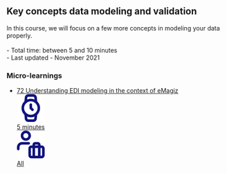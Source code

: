 <div class="ez-academy">
	<div class="ez-academy__body">
		<main class="master">
	<h2 class="title">Key concepts data modeling and validation</h2>
    <p>
       In this course, we will focus on a few more concepts in modeling your data properly.
        </br></br>
        - Total time: between 5 and 10 minutes	
        </br>
        - Last updated - November 2021
    </p>
    <h3 class="title">Micro-learnings</h3>
    <ul class="strip-container">
		<li class="strip">
			<a href="../../docs/microlearning/advanced-key-concepts-datamodeling-validation-edi" class="strip__link">
				<label for="" class="strip__label">
					<span>72</span>
					Understanding EDI modeling in the context of eMagiz
				</label>
				<div class="strip__attribute">
					<img class="strip__attribute-icon strip__attribute-icon--duration" src="../../img/microlearning/academy_index/icon-duration32.svg"/>
					<div class="strip__attribute-label">5 minutes</div>
				</div>
				<div class="strip__attribute">
					<img class="strip__attribute-icon strip__attribute-icon--roles" src="../../img/microlearning/academy_index/icon-roles32.svg"/>
					<div class="strip__attribute-label">All</div>
				</div>
			</a>
		</li>
    </ul>
    </main>
    </div>
</div>